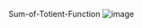 Sum-of-Totient-Function
![image](https://github.com/user-attachments/assets/808fb3da-591f-4f2f-a633-306d0b068394)
